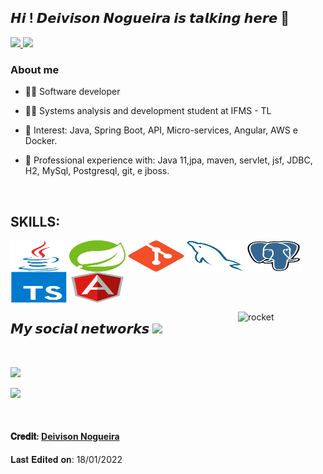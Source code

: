 <h2>𝙃𝙞 ! 𝘿𝙚𝙞𝙫𝙞𝙨𝙤𝙣 𝙉𝙤𝙜𝙪𝙚𝙞𝙧𝙖 𝙞𝙨 𝙩𝙖𝙡𝙠𝙞𝙣𝙜 𝙝𝙚𝙧𝙚 👋</h2>

<div style="display: inline_block">
    <a href="https://github.com/deivisonnogueira01">
        <img height="200" src="https://github-readme-stats.vercel.app/api?username=Deivisonnogueira01&show_icons=true&theme=dark&include_all_commits=true&count_private=true"/>
        <img height="180em" src="https://github-readme-stats.vercel.app/api/top-langs/?username=Deivisonnogueira01&layout=compact&theme=dark" />
    </a>
</div>    

<div>
  <h3>About me</h3>
  
  - 👨‍💻 Software developer

  - 👨‍🎓 Systems analysis and development student at IFMS - TL

  - 🎯 Interest: Java, Spring Boot, API, Micro-services, Angular, AWS e Docker.
    
  - 📌 Professional experience with: Java 11,jpa, maven, servlet, jsf, JDBC, H2, MySql, Postgresql, git, e jboss.
    
</div>

<div>
  
 
  <div style="display: inline_block" align="left"><br>
           <h2>SKILLS:</h2>
  <div>
    <img margin-right="20" align="center" alt="D-java" height="50" width="90" src="https://raw.githubusercontent.com/devicons/devicon/master/icons/java/java-original.svg"> 
    <img margin-right="20" align="center" alt="D-spring" height="50" width="90" src="https://raw.githubusercontent.com/devicons/devicon/master/icons/spring/spring-original.svg">
    <img margin-right="20" align="center" alt="D-git" height="50" width="90" src="https://raw.githubusercontent.com/devicons/devicon/master/icons/git/git-original.svg">
    <img margin-right="20" align="center" alt="D-mysql" height="50" width="90" src="https://raw.githubusercontent.com/devicons/devicon/master/icons/mysql/mysql-original.svg">
    <img margin-right="20" align="center" alt="D-postgresql" height="50" width="90" src="https://raw.githubusercontent.com/devicons/devicon/master/icons/postgresql/postgresql-original.svg">
    <img margin-right="20" align="center" alt="D-postgresql" height="50" width="90" src="https://raw.githubusercontent.com/devicons/devicon/master/icons/typescript/typescript-plain.svg">
    <img margin-right="20" align="center" alt="D-postgresql" height="50" width="90" src="https://raw.githubusercontent.com/devicons/devicon/master/icons/angularjs/angularjs-original.svg">
  </div>
    
 </div>
    
  
  <a><img align="right" alt="rocket" height="120" width="140" src="https://media.giphy.com/media/jfF6mIPumEzN9QW0kL/giphy.gif"></a>
  
<h2>
   𝙈𝙮 𝙨𝙤𝙘𝙞𝙖𝙡 𝙣𝙚𝙩𝙬𝙤𝙧𝙠𝙨
  <a target="_blank">
    <img src="https://media.tenor.com/images/22f42c11b612b041b4038573dca18a2d/tenor.gif" height="25px" style="max-width:100%;">
  </a>
</h2>

<div style="display: inline_block" align="left"><br> 

   <a href="https://instagram.com/deivison_nogueira01" target="_blank"><img src="https://img.shields.io/badge/-Instagram-%23E4405F?style=for-the-badge&logo=instagram&logoColor=white" target="_blank"></a>
  
  <a href="https://www.linkedin.com/in/deivison-nogueira-95961820a/" target="_blank"><img src="https://img.shields.io/badge/-LinkedIn-%230077B5?style=for-the-badge&logo=linkedin&logoColor=white" target="_blank"></a>
  
</div>
 
 
  
  
  

<br>

<h4>𝐂𝐫𝐞𝐝𝐢𝐭: <a href="https://github.com/Deivisonnogueira01">Deivison Nogueira</a></h4>
<p> 𝐋𝐚𝐬𝐭 𝐄𝐝𝐢𝐭𝐞𝐝 𝐨𝐧: 18/01/2022 </p>
  
</p>

<br/>
  
</div>
       

  
